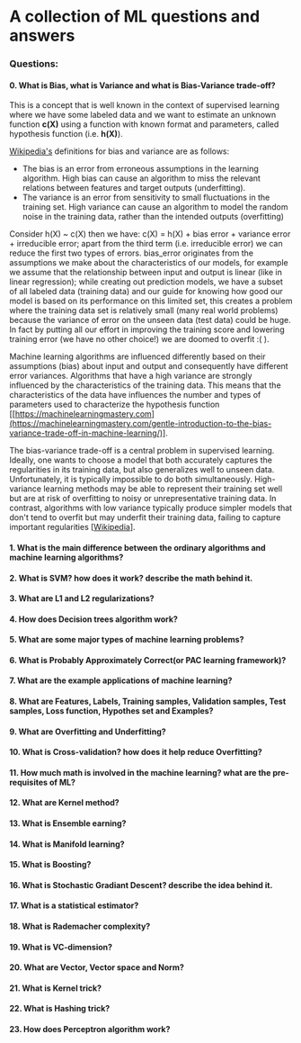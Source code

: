 # A collection of ML questions and answers

### Questions:

#### 0. What is Bias, what is Variance and what is Bias-Variance trade-off?

This is a concept that is well known in the context of supervised learning where we have some labeled data and we want to estimate an unknown function **c(X)**
using a function with known format and parameters, called hypothesis function (i.e. **h(X)**).

[Wikipedia's](https://en.wikipedia.org/wiki/Bias%E2%80%93variance_tradeoff) definitions for bias and variance are as follows:

* The bias is an error from erroneous assumptions in the learning algorithm. High bias can cause an algorithm to miss the relevant relations between features and target outputs (underfitting).
* The variance is an error from sensitivity to small fluctuations in the training set. High variance can cause an algorithm to model the random noise in the training data, rather than the intended outputs (overfitting)

Consider h(X) ~ c(X) then we have: c(X) = h(X) + bias error + variance error + irreducible error; apart from the third term (i.e. irreducible error) we can reduce the first two types of errors.
bias_error originates from the assumptions we make about the characteristics of our models, for example we assume that the relationship between input and output is linear (like in linear regression);
while creating out prediction models, we have a subset of all labeled data (training data) and our guide for knowing how good our model is based on its 
performance on this limited set, this creates a problem where the training data set is relatively small (many real world problems) because the variance of error on the unseen data (test data) could be huge. In fact by putting all our effort in improving the 
training score and lowering training error (we have no other choice!) we are doomed to overfit :( ). 

Machine learning algorithms are influenced differently based on their assumptions (bias) about input and output and consequently have different error variances. 
Algorithms that have a high variance are strongly influenced by the characteristics of the training data. This means that the characteristics of the data 
have influences the number and types of parameters used to characterize the hypothesis function [[https://machinelearningmastery.com](https://machinelearningmastery.com/gentle-introduction-to-the-bias-variance-trade-off-in-machine-learning/)]. 

The bias-variance trade-off is a central problem in supervised learning. Ideally, 
one wants to choose a model that both accurately captures the regularities in its training data,
 but also generalizes well to unseen data. Unfortunately, it is typically impossible to do both simultaneously. High-variance learning methods may be able to represent their training set well but are at risk of overfitting to noisy or unrepresentative training data. In contrast, algorithms with low variance typically produce simpler models that don't tend to overfit but may underfit their training data, failing to capture important regularities [[Wikipedia](https://en.wikipedia.org/wiki/Bias%E2%80%93variance_tradeoff)]. 


#### 1. What is the main difference between the ordinary algorithms and machine learning algorithms?
#### 2. What is SVM? how does it work? describe the math behind it.
#### 3. What are L1 and L2 regularizations?
#### 4. How does Decision trees algorithm work?
#### 5. What are some major types of machine learning problems?
#### 6. What is Probably Approximately Correct(or PAC learning framework)?
#### 7. What are the example applications of machine learning?
#### 8. What are Features, Labels, Training samples, Validation samples, Test samples, Loss function, Hypothes set and Examples?
#### 9. What are Overfitting and Underfitting?
#### 10. What is Cross-validation? how does it help reduce Overfitting?
#### 11. How much math is involved in the machine learning? what are the pre-requisites of ML?
#### 12. What are Kernel method?
#### 13. What is Ensemble earning?
#### 14. What is Manifold learning?
#### 15. What is Boosting?
#### 16. What is Stochastic Gradiant Descent? describe the idea behind it.
#### 17. What is a statistical estimator?
#### 18. What is Rademacher complexity?
#### 19. What is VC-dimension?
#### 20. What are Vector, Vector space and Norm?
#### 21. What is Kernel trick?
#### 22. What is Hashing trick?
#### 23. How does Perceptron algorithm work?

